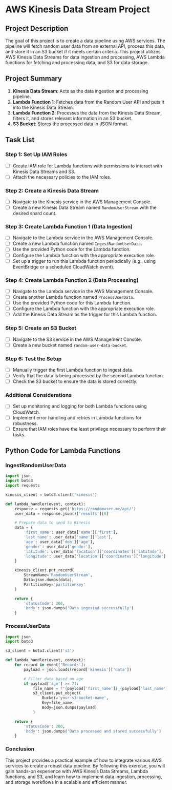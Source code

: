 # AWS Kinesis Data Stream Project

## Project Description

The goal of this project is to create a data pipeline using AWS services. The pipeline will fetch random user data from an external API, process this data, and store it in an S3 bucket if it meets certain criteria. This project utilizes AWS Kinesis Data Streams for data ingestion and processing, AWS Lambda functions for fetching and processing data, and S3 for data storage.

## Project Summary

1. **Kinesis Data Stream**: Acts as the data ingestion and processing pipeline.
2. **Lambda Function 1**: Fetches data from the Random User API and puts it into the Kinesis Data Stream.
3. **Lambda Function 2**: Processes the data from the Kinesis Data Stream, filters it, and stores relevant information in an S3 bucket.
4. **S3 Bucket**: Stores the processed data in JSON format.

## Task List

### Step 1: Set Up IAM Roles

- [ ] Create IAM role for Lambda functions with permissions to interact with Kinesis Data Streams and S3.
- [ ] Attach the necessary policies to the IAM roles.

### Step 2: Create a Kinesis Data Stream

- [ ] Navigate to the Kinesis service in the AWS Management Console.
- [ ] Create a new Kinesis Data Stream named `RandomUserStream` with the desired shard count.

### Step 3: Create Lambda Function 1 (Data Ingestion)

- [ ] Navigate to the Lambda service in the AWS Management Console.
- [ ] Create a new Lambda function named `IngestRandomUserData`.
- [ ] Use the provided Python code for the Lambda function.
- [ ] Configure the Lambda function with the appropriate execution role.
- [ ] Set up a trigger to run this Lambda function periodically (e.g., using EventBridge or a scheduled CloudWatch event).

### Step 4: Create Lambda Function 2 (Data Processing)

- [ ] Navigate to the Lambda service in the AWS Management Console.
- [ ] Create another Lambda function named `ProcessUserData`.
- [ ] Use the provided Python code for this Lambda function.
- [ ] Configure the Lambda function with the appropriate execution role.
- [ ] Add the Kinesis Data Stream as the trigger for this Lambda function.

### Step 5: Create an S3 Bucket

- [ ] Navigate to the S3 service in the AWS Management Console.
- [ ] Create a new bucket named `random-user-data-bucket`.

### Step 6: Test the Setup

- [ ] Manually trigger the first Lambda function to ingest data.
- [ ] Verify that the data is being processed by the second Lambda function.
- [ ] Check the S3 bucket to ensure the data is stored correctly.

### Additional Considerations

- [ ] Set up monitoring and logging for both Lambda functions using CloudWatch.
- [ ] Implement error handling and retries in Lambda functions for robustness.
- [ ] Ensure that IAM roles have the least privilege necessary to perform their tasks.

## Python Code for Lambda Functions

### IngestRandomUserData

```python
import json
import boto3
import requests

kinesis_client = boto3.client('kinesis')

def lambda_handler(event, context):
    response = requests.get('https://randomuser.me/api/')
    user_data = response.json()['results'][0]

    # Prepare data to send to Kinesis
    data = {
        'first_name': user_data['name']['first'],
        'last_name': user_data['name']['last'],
        'age': user_data['dob']['age'],
        'gender': user_data['gender'],
        'latitude': user_data['location']['coordinates']['latitude'],
        'longitude': user_data['location']['coordinates']['longitude']
    }

    kinesis_client.put_record(
        StreamName='RandomUserStream',
        Data=json.dumps(data),
        PartitionKey='partitionkey'
    )

    return {
        'statusCode': 200,
        'body': json.dumps('Data ingested successfully')
    }
```

### ProcessUserData

```python
import json
import boto3

s3_client = boto3.client('s3')

def lambda_handler(event, context):
    for record in event['Records']:
        payload = json.loads(record['kinesis']['data'])

        # Filter data based on age
        if payload['age'] >= 21:
            file_name = f"{payload['first_name']}_{payload['last_name']}.json"
            s3_client.put_object(
                Bucket='your-s3-bucket-name',
                Key=file_name,
                Body=json.dumps(payload)
            )

    return {
        'statusCode': 200,
        'body': json.dumps('Data processed and stored successfully')
    }
```

### Conclusion

This project provides a practical example of how to integrate various AWS services to create a robust data pipeline. By following this exercise, you will gain hands-on experience with AWS Kinesis Data Streams, Lambda functions, and S3, and learn how to implement data ingestion, processing, and storage workflows in a scalable and efficient manner.
